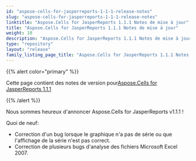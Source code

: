 ```yaml
---
id: "aspose-cells-for-jasperreports-1-1-1-release-notes"
slug: "aspose-cells-for-jasperreports-1-1-1-release-notes"
linktitle: "Aspose.Cells for JasperReports 1.1.1 Notes de mise à jour"
title: "Aspose.Cells for JasperReports 1.1.1 Notes de mise à jour"
weight: 10
description: "Aspose.Cells for JasperReports 1.1.1 Notes de mise à jour – the latest updates and fixes."
type: "repository"
layout: "release"
family_listing_page_title: "Aspose.Cells for JasperReports 1.1.1 Notes de mise à jour"
---
```

{{% alert color="primary" %}} 

 Cette page contient des notes de version pour[Aspose.Cells for JasperReports 1.1.1](https://releases.aspose.com/cells/jasperreports/new-releases/aspose.cells-for-jasperreports-1.1.1/)

{{% /alert %}} 

 Nous sommes heureux d'annoncer Aspose.Cells for JasperReports v1.1.1 !

 Quoi de neuf:

- Correction d'un bug lorsque le graphique n'a pas de série ou que l'affichage de la série n'est pas correct.
- Correction de plusieurs bugs d'analyse des fichiers Microsoft Excel 2007.
